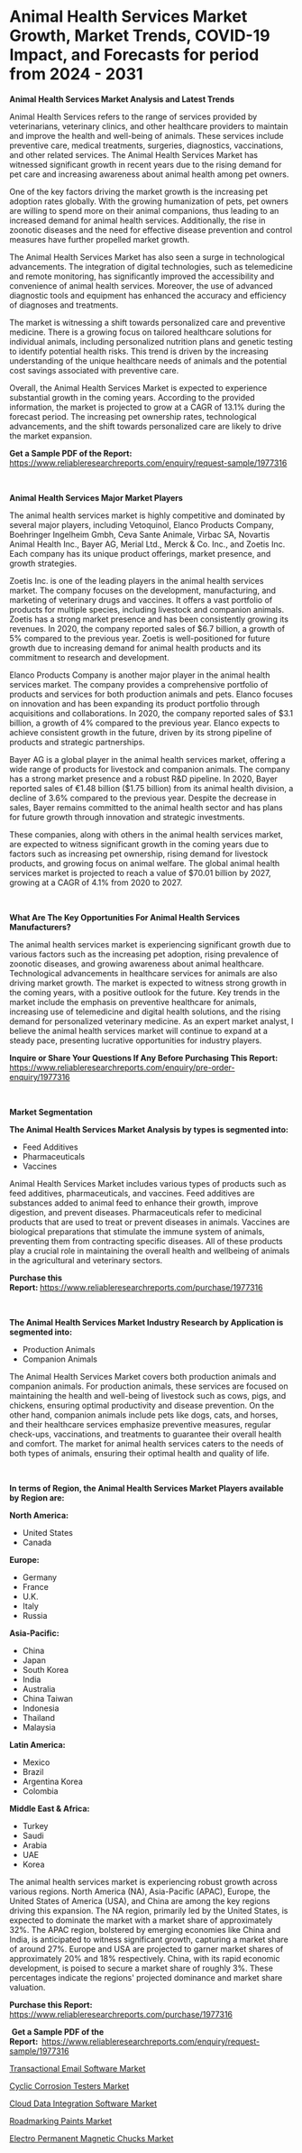 <p><h1>Animal Health Services Market Growth, Market Trends, COVID-19 Impact, and Forecasts for period from 2024 - 2031</h1></p><p><strong>Animal Health Services Market Analysis and Latest Trends</strong></p>
<p><p>Animal Health Services refers to the range of services provided by veterinarians, veterinary clinics, and other healthcare providers to maintain and improve the health and well-being of animals. These services include preventive care, medical treatments, surgeries, diagnostics, vaccinations, and other related services. The Animal Health Services Market has witnessed significant growth in recent years due to the rising demand for pet care and increasing awareness about animal health among pet owners.</p><p>One of the key factors driving the market growth is the increasing pet adoption rates globally. With the growing humanization of pets, pet owners are willing to spend more on their animal companions, thus leading to an increased demand for animal health services. Additionally, the rise in zoonotic diseases and the need for effective disease prevention and control measures have further propelled market growth.</p><p>The Animal Health Services Market has also seen a surge in technological advancements. The integration of digital technologies, such as telemedicine and remote monitoring, has significantly improved the accessibility and convenience of animal health services. Moreover, the use of advanced diagnostic tools and equipment has enhanced the accuracy and efficiency of diagnoses and treatments.</p><p>The market is witnessing a shift towards personalized care and preventive medicine. There is a growing focus on tailored healthcare solutions for individual animals, including personalized nutrition plans and genetic testing to identify potential health risks. This trend is driven by the increasing understanding of the unique healthcare needs of animals and the potential cost savings associated with preventive care.</p><p>Overall, the Animal Health Services Market is expected to experience substantial growth in the coming years. According to the provided information, the market is projected to grow at a CAGR of 13.1% during the forecast period. The increasing pet ownership rates, technological advancements, and the shift towards personalized care are likely to drive the market expansion.</p></p>
<p><strong>Get a Sample PDF of the Report:&nbsp;</strong> <a href="https://www.reliableresearchreports.com/enquiry/request-sample/1977316">https://www.reliableresearchreports.com/enquiry/request-sample/1977316</a></p>
<p>&nbsp;</p>
<p><strong>Animal Health Services Major Market Players</strong></p>
<p><p>The animal health services market is highly competitive and dominated by several major players, including Vetoquinol, Elanco Products Company, Boehringer Ingelheim Gmbh, Ceva Sante Animale, Virbac SA, Novartis Animal Health Inc., Bayer AG, Merial Ltd., Merck & Co. Inc., and Zoetis Inc. Each company has its unique product offerings, market presence, and growth strategies.</p><p>Zoetis Inc. is one of the leading players in the animal health services market. The company focuses on the development, manufacturing, and marketing of veterinary drugs and vaccines. It offers a vast portfolio of products for multiple species, including livestock and companion animals. Zoetis has a strong market presence and has been consistently growing its revenues. In 2020, the company reported sales of $6.7 billion, a growth of 5% compared to the previous year. Zoetis is well-positioned for future growth due to increasing demand for animal health products and its commitment to research and development.</p><p>Elanco Products Company is another major player in the animal health services market. The company provides a comprehensive portfolio of products and services for both production animals and pets. Elanco focuses on innovation and has been expanding its product portfolio through acquisitions and collaborations. In 2020, the company reported sales of $3.1 billion, a growth of 4% compared to the previous year. Elanco expects to achieve consistent growth in the future, driven by its strong pipeline of products and strategic partnerships.</p><p>Bayer AG is a global player in the animal health services market, offering a wide range of products for livestock and companion animals. The company has a strong market presence and a robust R&D pipeline. In 2020, Bayer reported sales of €1.48 billion ($1.75 billion) from its animal health division, a decline of 3.6% compared to the previous year. Despite the decrease in sales, Bayer remains committed to the animal health sector and has plans for future growth through innovation and strategic investments.</p><p>These companies, along with others in the animal health services market, are expected to witness significant growth in the coming years due to factors such as increasing pet ownership, rising demand for livestock products, and growing focus on animal welfare. The global animal health services market is projected to reach a value of $70.01 billion by 2027, growing at a CAGR of 4.1% from 2020 to 2027.</p></p>
<p>&nbsp;</p>
<p><strong>What Are The Key Opportunities For Animal Health Services Manufacturers?</strong></p>
<p><p>The animal health services market is experiencing significant growth due to various factors such as the increasing pet adoption, rising prevalence of zoonotic diseases, and growing awareness about animal healthcare. Technological advancements in healthcare services for animals are also driving market growth. The market is expected to witness strong growth in the coming years, with a positive outlook for the future. Key trends in the market include the emphasis on preventive healthcare for animals, increasing use of telemedicine and digital health solutions, and the rising demand for personalized veterinary medicine. As an expert market analyst, I believe the animal health services market will continue to expand at a steady pace, presenting lucrative opportunities for industry players.</p></p>
<p><strong>Inquire or Share Your Questions If Any Before Purchasing This Report:</strong> <a href="https://www.reliableresearchreports.com/enquiry/pre-order-enquiry/1977316">https://www.reliableresearchreports.com/enquiry/pre-order-enquiry/1977316</a></p>
<p>&nbsp;</p>
<p><strong>Market Segmentation</strong></p>
<p><strong>The Animal Health Services Market Analysis by types is segmented into:</strong></p>
<p><ul><li>Feed Additives</li><li>Pharmaceuticals</li><li>Vaccines</li></ul></p>
<p><p>Animal Health Services Market includes various types of products such as feed additives, pharmaceuticals, and vaccines. Feed additives are substances added to animal feed to enhance their growth, improve digestion, and prevent diseases. Pharmaceuticals refer to medicinal products that are used to treat or prevent diseases in animals. Vaccines are biological preparations that stimulate the immune system of animals, preventing them from contracting specific diseases. All of these products play a crucial role in maintaining the overall health and wellbeing of animals in the agricultural and veterinary sectors.</p></p>
<p><strong>Purchase this Report:&nbsp;</strong><a href="https://www.reliableresearchreports.com/purchase/1977316">https://www.reliableresearchreports.com/purchase/1977316</a></p>
<p>&nbsp;</p>
<p><strong>The Animal Health Services Market Industry Research by Application is segmented into:</strong></p>
<p><ul><li>Production Animals</li><li>Companion Animals</li></ul></p>
<p><p>The Animal Health Services Market covers both production animals and companion animals. For production animals, these services are focused on maintaining the health and well-being of livestock such as cows, pigs, and chickens, ensuring optimal productivity and disease prevention. On the other hand, companion animals include pets like dogs, cats, and horses, and their healthcare services emphasize preventive measures, regular check-ups, vaccinations, and treatments to guarantee their overall health and comfort. The market for animal health services caters to the needs of both types of animals, ensuring their optimal health and quality of life.</p></p>
<p>&nbsp;</p>
<p><strong>In terms of Region, the Animal Health Services Market Players available by Region are:</strong></p>
<p>
    <p> <strong> North America: </strong>
        <ul>
            <li>United States</li>
            <li>Canada</li>
        </ul>
        </p> 
    <p> <strong> Europe: </strong>
        <ul>
            <li>Germany</li>
            <li>France</li>
            <li>U.K.</li>
            <li>Italy</li>
            <li>Russia</li>
        </ul>
        </p> 
    <p> <strong> Asia-Pacific: </strong>
        <ul>
            <li>China</li>
            <li>Japan</li>
            <li>South Korea</li>
            <li>India</li>
            <li>Australia</li>
            <li>China Taiwan</li>
            <li>Indonesia</li>
            <li>Thailand</li>
            <li>Malaysia</li>
        </ul>
        </p> 
    <p> <strong> Latin America: </strong>
        <ul>
            <li>Mexico</li>
            <li>Brazil</li>
            <li>Argentina Korea</li>
            <li>Colombia</li>
        </ul>
        </p> 
    <p> <strong> Middle East & Africa: </strong>
        <ul>
            <li>Turkey</li>
            <li>Saudi</li>
            <li>Arabia</li>
            <li>UAE</li>
            <li>Korea</li>
        </ul>
    </p>
    </p>
<p><p>The animal health services market is experiencing robust growth across various regions. North America (NA), Asia-Pacific (APAC), Europe, the United States of America (USA), and China are among the key regions driving this expansion. The NA region, primarily led by the United States, is expected to dominate the market with a market share of approximately 32%. The APAC region, bolstered by emerging economies like China and India, is anticipated to witness significant growth, capturing a market share of around 27%. Europe and USA are projected to garner market shares of approximately 20% and 18% respectively. China, with its rapid economic development, is poised to secure a market share of roughly 3%. These percentages indicate the regions' projected dominance and market share valuation.</p></p>
<p><strong>Purchase this Report: </strong><a href="https://www.reliableresearchreports.com/purchase/1977316">https://www.reliableresearchreports.com/purchase/1977316</a></p>
<p>&nbsp;<strong>Get a Sample PDF of the Report:&nbsp;&nbsp;</strong><a href="https://www.reliableresearchreports.com/enquiry/request-sample/1977316">https://www.reliableresearchreports.com/enquiry/request-sample/1977316</a></p>
<p><strong></strong></p>
<p><p><a href="https://github.com/bracarafogo/Market-Research-Report-List-1/blob/main/transactional-email-software-market.md">Transactional Email Software Market</a></p><p><a href="https://medium.com/p/2f82de464525/edit">Cyclic Corrosion Testers Market</a></p><p><a href="https://github.com/antony131rp/Market-Research-Report-List-1/blob/main/cloud-data-integration-software-market.md">Cloud Data Integration Software Market</a></p><p><a href="https://medium.com/p/420b46c66479/edit">Roadmarking Paints Market</a></p><p><a href="https://medium.com/p/b112b0af68c5/edit">Electro Permanent Magnetic Chucks Market</a></p></p>